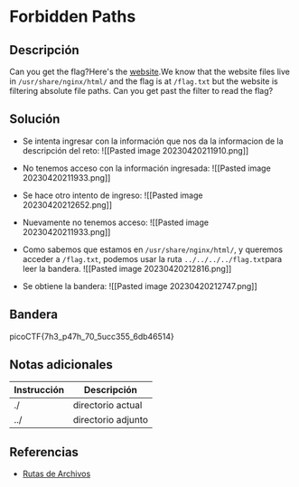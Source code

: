 # Forbidden Paths




## Descripción
Can you get the flag?Here's the [website](http://saturn.picoctf.net:52278/).We know that the website files live in `/usr/share/nginx/html/` and the flag is at `/flag.txt` but the website is filtering absolute file paths. Can you get past the filter to read the flag?

## Solución

- Se intenta ingresar con la información que nos da la informacion de la descripción del reto:
![[Pasted image 20230420211910.png]]

- No tenemos acceso con la información ingresada:
![[Pasted image 20230420211933.png]]

- Se hace otro intento de ingreso:
![[Pasted image 20230420212652.png]]

- Nuevamente no tenemos acceso:
![[Pasted image 20230420211933.png]]

- Como sabemos que estamos en `/usr/share/nginx/html/`, y queremos acceder a `/flag.txt`, podemos usar la ruta `../../../../flag.txt`para leer la bandera.
![[Pasted image 20230420212816.png]]

- Se obtiene la bandera:
![[Pasted image 20230420212747.png]]

## Bandera
picoCTF{7h3_p47h_70_5ucc355_6db46514}

## Notas adicionales
| Instrucción | Descripción |
|------ | -------------- |
| ./ | directorio actual |
| ../ | directorio adjunto |

## Referencias
- [Rutas de Archivos](https://ctftime.org/writeup/32842)

